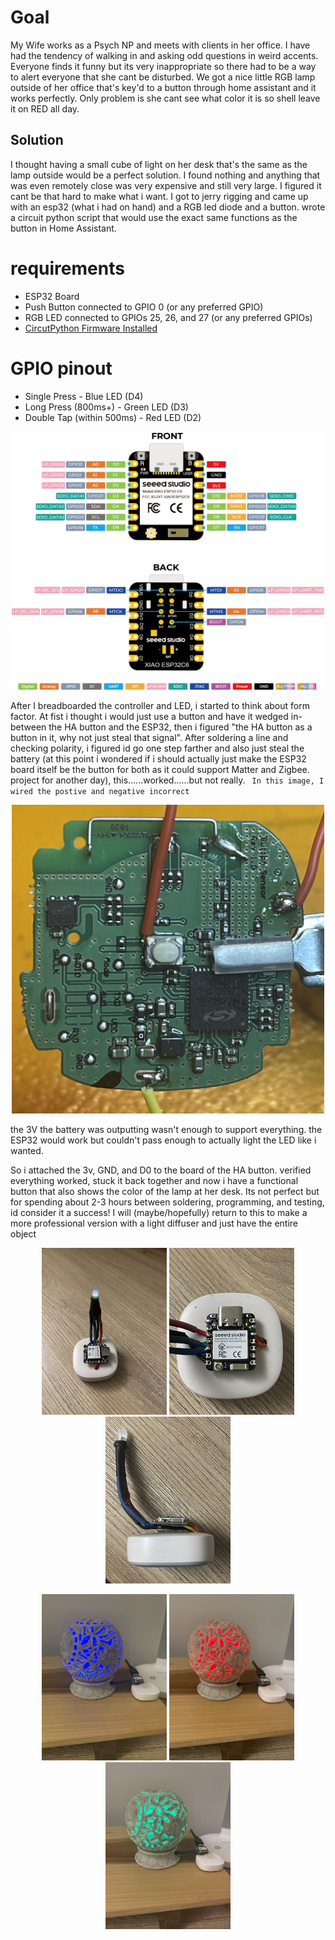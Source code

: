 
# Goal

My Wife works as a Psych NP and meets with clients in her office. I have had the tendency of walking in and asking odd questions in weird accents. Everyone finds it funny but its very inappropriate so there had to be a way to alert everyone that she cant be disturbed. We got a nice little RGB lamp outside of her office that's key'd to a button through home assistant and it works perfectly. Only problem is she cant see what color it is so shell leave it on RED all day.

## Solution

I thought having a small cube of light on her desk that's the same as the lamp outside would be a perfect solution. I found nothing and anything that was even remotely close was very expensive and still very large. I figured it cant be that hard to make what i want. I got to jerry rigging and came up with an esp32 (what i had on hand) and a RGB led diode and a button. wrote a circuit python script that would use the exact same functions as the button in Home Assistant. 

# requirements 

- ESP32 Board
- Push Button connected to GPIO 0 (or any preferred GPIO)
- RGB LED connected to GPIOs 25, 26, and 27 (or any preferred GPIOs)
- [CircutPython Firmware Installed](https://learn.adafruit.com/circuitpython-with-esp32-quick-start/web-serial-esptool)

# GPIO pinout

- Single Press - Blue LED (D4)
- Long Press (800ms+) - Green LED (D3)
- Double Tap (within 500ms) - Red LED (D2)

<p align=center>
<img src=assets/pinout.png width=500>
</p>

After I breadboarded the controller and LED, i started to think about form factor. At fist i thought i would just use a button and have it wedged in-between the HA button and the ESP32, then i figured "the HA button as a button in it, why not just steal that signal". After soldering a line and checking polarity, i figured id go one step farther and also just steal the battery (at this point i wondered if i should actually just make the ESP32 board itself be the button for both as it could support Matter and Zigbee. project for another day), this......worked......but not really. 
` In this image, I wired the postive and negative incorrect`
<p align=center>
<img src=assets/CircutBoard.jpeg width=500>
</p>
the 3V the battery was outputting wasn't enough to support everything. the ESP32 would work but couldn't pass enough to actually light the LED like i wanted. 



So i attached the 3v, GND, and D0 to the board of the HA button. verified everything worked, stuck it back together and now i have a functional button that also shows the color of the lamp at her desk. Its not perfect but for spending about 2-3 hours between soldering, programming, and testing, id consider it a success! I will (maybe/hopefully) return to this to make a more professional version with a light diffuser and just have the entire object 
<p align=center>
<img src=assets/Button1.jpeg width=200>
  <img src=assets/Button2.jpeg width=200>
  <img src=assets/Button3.jpeg width=200>
</p>

<p align=center>
<img src=assets/Blue.jpeg width=200>
  <img src=assets/Red.jpeg width=200>
  <img src=assets/Green.jpeg width=200>
</p>

